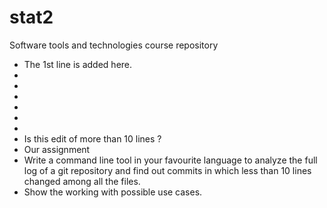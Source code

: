 # stat2
Software tools and technologies course repository

- The 1st line is added here.
-
-
-
-
-
-
- Is this edit of more than 10 lines ? 
- Our assignment
- Write a command line tool in your favourite language to analyze the full log of a git repository and find out commits in which less than 10 lines changed among all the files.
- Show the working with possible use cases.
